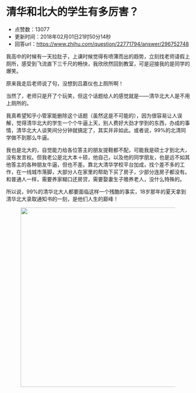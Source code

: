 # 清华和北大的学生有多厉害？
- 点赞数：13077
- 更新时间：2018年02月01日21时50分14秒
- 回答url：https://www.zhihu.com/question/22771794/answer/296752748
<body>
 <p data-pid="pfZATGKj">我高中的时候有一天拉肚子，上课时候觉得有喷薄而出的趋势，立刻找老师请假上厕所，感受到飞流直下三千尺的畅快，我欣欣然回到教室，可是迎接我的是同学的爆笑。</p>
 <p data-pid="CaeDi9PS">原来我走后老师说了句，没想到吕嘉仪也上厕所啊！</p>
 <p data-pid="jthovlCc">当然了，老师只是开了个玩笑，但这个话题给人的感觉就是——清华北大人是不用上厕所的。</p>
 <p data-pid="9216sAeV">我真希望知乎小管家能删除这个话题（虽然这是不可能的），因为很容易让人误解，觉得清华北大的学生一个个牛逼上天，别人费好大劲才学到的东西，办成的事情，清华北大人谈笑间分分钟就搞定了，其实并非如此。或者说，99%的北清同学做不到那么牛逼。</p>
 <p data-pid="0JZmFKUT">我也是北大的，自觉能力给各位答主的朋友提鞋都不配，可能我是硕士才到北大，没有发言权。但我老公是北大本＋硕，他自己，以及他的同学朋友，也是远不如其他答主的各种朋友牛逼，但也不差。靠北大清华学校平台加成，找个差不多的工作，在一线城市落脚，大部分人在家里的帮助下买了房子，少部分连房子都没有。和普通人一样，需要养家糊口还房贷，需要娶妻生子赡养老人，没什么特殊的。</p>
 <p data-pid="tKDkN9Vf">所以说，99%的清华北大人都要面临这样一个残酷的事实，18岁那年的夏天拿到清华北大录取通知书的一刻，是他们人生的巅峰！</p>
 <figure>
  <img src="https://picx.zhimg.com/50/v2-9f6a9f72b4c7bf76175bd134f9c307aa_720w.jpg?source=1940ef5c" data-rawwidth="491" data-rawheight="358" data-original-token="v2-9f6a9f72b4c7bf76175bd134f9c307aa" class="origin_image zh-lightbox-thumb" width="491" data-original="https://pica.zhimg.com/v2-9f6a9f72b4c7bf76175bd134f9c307aa_r.jpg?source=1940ef5c">
 </figure>
</body>